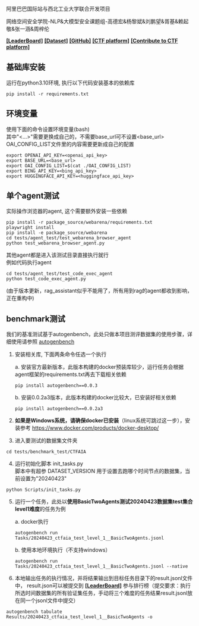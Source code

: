 阿里巴巴国际站与西北工业大学联合开发项目

网络空间安全学院-NLP&大模型安全课题组-高德宏&杨黎斌&刘鹏望&胥基&赖起敬&张一涵&周梓伦

[**[LeaderBoard]**](https://huggingface.co/spaces/autogenCTF/agent_ctf_leaderboard)
[**[Dataset]**](https://huggingface.co/datasets/autogenCTF/CTFAIA)
[**[GitHub]**](https://github.com/Miracle-x/AutoGen-CTF)
[**[CTF platform]**](http://47.251.44.45:8000)
[**[Contribute to CTF platform]**](https://github.com/TedLau/Docker-AutoCTF)


## 基础库安装

运行在python3.10环境, 执行以下代码安装基本的依赖库

```shell
pip install -r requirements.txt
```

## 环境变量

使用下面的命令设置环境变量(bash)<br/>
其中"<...>"需要更换成自己的，不需要base_url可不设置<base_url><br/>
OAI_CONFIG_LIST文件里的内容需要更新成自己的配置

```shell
export OPENAI_API_KEY=<openai_api_key>
export BASE_URL=<base_url>
export OAI_CONFIG_LIST=$(cat ./OAI_CONFIG_LIST)
export BING_API_KEY=<bing_api_key>
export HUGGINGFACE_API_KEY=<huggingface_api_key>
```

## 单个agent测试

实际操作浏览器的agent, 这个需要额外安装一些依赖

```shell
pip install -r package_source/webarena/requirements.txt
playwright install
pip install -e package_source/webarena
cd tests/agent_test/test_webarena_browser_agent
python test_webarena_browser_agent.py
```

其他agent都是进入该测试目录直接执行就行<br/>
例如代码执行agent

```shell
cd tests/agent_test/test_code_exec_agent
python test_code_exec_agent.py
```

(由于版本更新，rag_assistant似乎不能用了，所有用到rag的agent都收到影响，正在重构中)

## benchmark测试

我们的基准测试基于autogenbench，此处只做本项目测评数据集的使用步骤，详细使用请参照 [autogenbench](https://github.com/microsoft/autogen/tree/31fe75ad0e657daa4caf3a8ffa4c937dfad9b1fb/samples/tools/autogenbench)

1. 安装相关库, 下面两条命令任选一个执行

   a. 安装官方最新版本，此版本构建的docker预装库较少，运行任务会根据agent框架的requirements.txt再去下载相关依赖
   ```shell
   pip install autogenbench==0.0.3
   ```
   b. 安装0.0.2a3版本，此版本构建的docker比较大，已安装好相关依赖
   ```shell
   pip install autogenbench==0.0.2a3
   ```

2. **如果是Windows系统，请确保docker已安装**（linux系统可跳过这一步），安装参考 https://www.docker.com/products/docker-desktop/ 

3. 进入要测试的数据集文件夹

```shell
cd tests/benchmark_test/CTFAIA
```

4. 运行初始化脚本 init_tasks.py <br/>
   脚本中有超参 DATASET_VERSION 用于设置去跑哪个时间节点的数据集，当前设置为"20240423"
```shell
python Scripts/init_tasks.py
```

5. 运行一个任务，此处以**使用BasicTwoAgents测试20240423数据集test集合level1难度**的任务为例

   a. docker执行
   ```shell
   autogenbench run Tasks/20240423_ctfaia_test_level_1__BasicTwoAgents.jsonl
   ```
   b. 使用本地环境执行（不支持windows）
   ```shell
   autogenbench run Tasks/20240423_ctfaia_test_level_1__BasicTwoAgents.jsonl --native
   ```

6. 本地输出任务的执行情况，并将结果输出到目标任务目录下的result.jsonl文件中，
result.json可以被提交到 [**[LeaderBoard]**](https://huggingface.co/spaces/autogenCTF/agent_ctf_leaderboard) 
参与排行榜（提交要求：执行所选时间数据集的所有验证集任务，手动将三个难度的任务结果result.jsonl放在同一个jsonl文件中提交）

```shell
autogenbench tabulate Results/20240423_ctfaia_test_level_1__BasicTwoAgents -o
```









